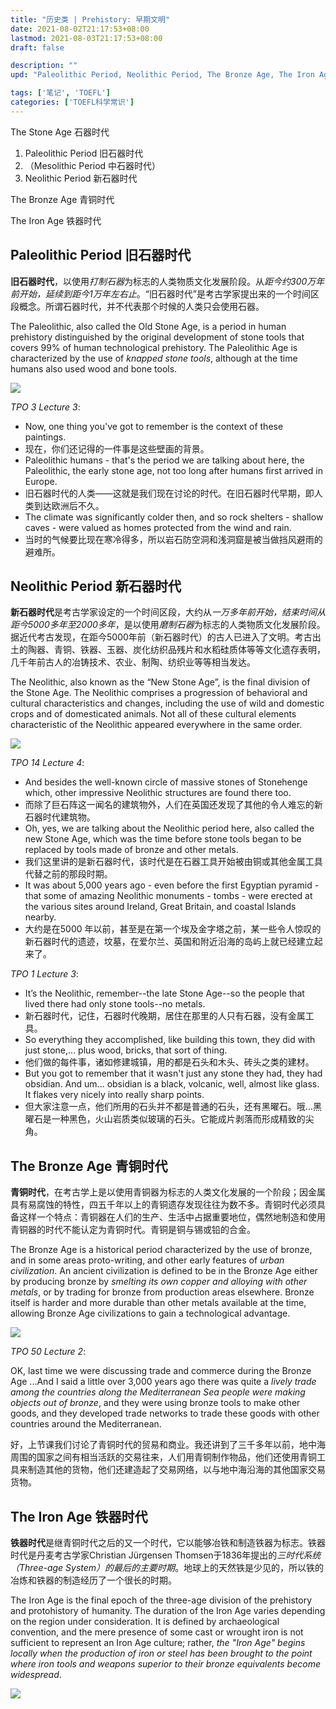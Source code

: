 ```yaml
---
title: "历史类 | Prehistory: 早期文明"
date: 2021-08-02T21:17:53+08:00
lastmod: 2021-08-03T21:17:53+08:00
draft: false

description: ""
upd: "Paleolithic Period, Neolithic Period, The Bronze Age, The Iron Age"

tags: ['笔记', 'TOEFL']
categories: ['TOEFL科学常识']
---
```


The Stone Age 石器时代

1. Paleolithic Period 旧石器时代
2. （Mesolithic Period 中石器时代）
3. Neolithic Period 新石器时代

The Bronze Age 青铜时代

The Iron Age 铁器时代

## Paleolithic Period 旧石器时代

**旧石器时代**，以使用*打制石器*为标志的人类物质文化发展阶段。从*距今约300万年前开始，延续到距今1万年左右止*。“旧石器时代”是考古学家提出来的一个时间区段概念。所谓石器时代，并不代表那个时候的人类只会使用石器。

The Paleolithic, also called the Old Stone Age, is a period in human prehistory distinguished by the original development of stone tools that covers 99% of human technological prehistory. The Paleolithic Age is characterized by the use of *knapped stone tools*, although at the time humans also used wood and bone tools.

![](https://cdn.jsdelivr.net/gh/henrywu97/FigBed@master/Figs/20210816171421.jpg)

*TPO 3 Lecture 3*:

- Now, one thing you've got to remember is the context of these paintings. 
- 现在，你们还记得的一件事是这些壁画的背景。
- Paleolithic humans - that's the period we are talking about here, the Paleolithic, the early stone age, not too long after humans first arrived in Europe. 
- 旧石器时代的人类——这就是我们现在讨论的时代。在旧石器时代早期，即人类到达欧洲后不久。
- The climate was significantly colder then, and so rock shelters - shallow caves - were valued as homes protected from the wind and rain.
- 当时的气候要比现在寒冷得多，所以岩石防空洞和浅洞窟是被当做挡风避雨的避难所。

## Neolithic Period 新石器时代

**新石器时代**是考古学家设定的一个时间区段，大约从*一万多年前开始，结束时间从距今5000多年至2000多年*，是以使用*磨制石器*为标志的人类物质文化发展阶段。据近代考古发现，在距今5000年前（新石器时代）的古人已进入了文明。考古出土的陶器、青铜、铁器、玉器、炭化纺织品残片和水稻硅质体等等文化遗存表明，几千年前古人的冶铸技术、农业、制陶、纺织业等等相当发达。

The Neolithic, also known as the “New Stone Age”, is the final division of the Stone Age. The Neolithic comprises a progression of behavioral and cultural characteristics and changes, including the use of wild and domestic crops and of domesticated animals. Not all of these cultural elements characteristic of the Neolithic appeared everywhere in the same order.

![](https://cdn.jsdelivr.net/gh/henrywu97/FigBed@master/Figs/20210816171444.jpg)

*TPO 14 Lecture 4*:

- And besides the well-known circle of massive stones of Stonehenge which, other impressive Neolithic structures are found there too. 
- 而除了巨石阵这一闻名的建筑物外，人们在英国还发现了其他的令人难忘的新石器时代建筑物。
- Oh, yes, we are talking about the Neolithic period here, also called the new Stone Age, which was the time before stone tools began to be replaced by tools made of bronze and other metals. 
- 我们这里讲的是新石器时代，该时代是在石器工具开始被由铜或其他金属工具代替之前的那段时期。
- It was about 5,000 years ago - even before the first Egyptian pyramid - that some of amazing Neolithic monuments - tombs - were erected at the various sites around Ireland, Great Britain, and coastal Islands nearby. 
- 大约是在5000 年以前，甚至是在第一个埃及金字塔之前，某一些令人惊叹的新石器时代的遗迹，坟墓，在爱尔兰、英国和附近沿海的岛屿上就已经建立起来了。

*TPO 1 Lecture 3*:

- It’s the Neolithic, remember--the late Stone Age--so the people that lived there had only stone tools--no metals. 
- 新石器时代，记住，石器时代晚期，居住在那里的人只有石器，没有金属工具。
- So everything they accomplished, like building this town, they did with just stone,... plus wood, bricks, that sort of thing.
- 他们做的每件事，诸如修建城镇，用的都是石头和木头、砖头之类的建材。
- But you got to remember that it wasn't just any stone they had, they had obsidian. And um... obsidian is a black, volcanic, well, almost like glass. It flakes very nicely into really sharp points.
- 但大家注意一点，他们所用的石头并不都是普通的石头，还有黑曜石。哦…黑曜石是一种黑色，火山岩质类似玻璃的石头。它能成片剥落而形成精致的尖角。

## The Bronze Age 青铜时代

**青铜时代**，在考古学上是以使用青铜器为标志的人类文化发展的一个阶段；因金属具有易腐蚀的特性，四五千年以上的青铜遗存发现往往为数不多。青铜时代必须具备这样一个特点：青铜器在人们的生产、生活中占据重要地位，偶然地制造和使用青铜器的时代不能认定为青铜时代。青铜是铜与锡或铅的合金。

The Bronze Age is a historical period characterized by the use of bronze, and in some areas proto-writing, and other early features of *urban civilization*. An ancient civilization is defined to be in the Bronze Age either by producing bronze by *smelting its own copper and alloying with other metals*, or by trading for bronze from production areas elsewhere. Bronze itself is harder and more durable than other metals available at the time, allowing Bronze Age civilizations to gain a technological advantage.

![](https://cdn.jsdelivr.net/gh/henrywu97/FigBed@master/Figs/20210816171559.jpg)

*TPO 50 Lecture 2*:

OK, last time we were discussing trade and commerce during the Bronze Age ...And I said a little over 3,000 years ago there was quite a *lively trade among the countries along the Mediterranean Sea people were making objects out of bronze*, and they were using bronze tools to make other goods, and they developed trade networks to trade these goods with other countries around the Mediterranean.

好，上节课我们讨论了青铜时代的贸易和商业。我还讲到了三千多年以前，地中海周围的国家之间有相当活跃的交易往来，人们用青铜制作物品，他们还使用青铜工具来制造其他的货物，他们还建造起了交易网络，以与地中海沿海的其他国家交易货物。

## The Iron Age 铁器时代

**铁器时代**是继青铜时代之后的又一个时代，它以能够冶铁和制造铁器为标志。铁器时代是丹麦考古学家Christian Jürgensen Thomsen于1836年提出的*三时代系统（Three-age System）的最后的主要时期*。地球上的天然铁是少见的，所以铁的冶炼和铁器的制造经历了一个很长的时期。

The Iron Age is the final epoch of the three-age division of the prehistory and protohistory of humanity. The duration of the Iron Age varies depending on the region under consideration. It is defined by archaeological convention, and the mere presence of some cast or wrought iron is not sufficient to represent an Iron Age culture; rather, *the "Iron Age" begins locally when the production of iron or steel has been brought to the point where iron tools and weapons superior to their bronze equivalents become widespread*.

![](https://cdn.jsdelivr.net/gh/henrywu97/FigBed@master/Figs/20210816171625.jpg)